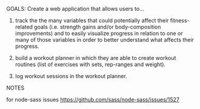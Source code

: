 
GOALS:
Create a web application that allows users to...

1. track the the many variables that could potentially affect their fitness-related goals (i.e. strength gains and/or body-composition improvements) and to easily visualize progress in relation to one or many of those variables in order to better understand what affects their progress.   

2. build a workout planner in which they are able to create workout routines (list of exercises with sets, rep-ranges and weight).

3. log workout sessions in the workout planner.



NOTES

for node-sass issues
https://github.com/sass/node-sass/issues/1527

